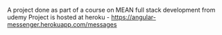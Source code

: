 A project done as part of a course on MEAN full stack development from udemy
Project is hosted at heroku -  https://angular-messenger.herokuapp.com/messages 
